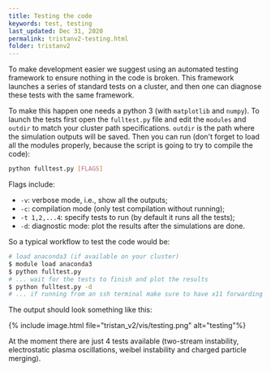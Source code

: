 ```yaml
---
title: Testing the code
keywords: test, testing
last_updated: Dec 31, 2020
permalink: tristanv2-testing.html
folder: tristanv2
---
```


To make development easier we suggest using an automated testing framework to ensure nothing in the code is broken. This framework launches a series of standard tests on a cluster, and then one can diagnose these tests with the same framework.

To make this happen one needs a python 3 (with `matplotlib` and `numpy`). To launch the tests first open the `fulltest.py` file and edit the `modules` and `outdir` to match your cluster path specifications. `outdir` is the path where the simulation outputs will be saved. Then you can run (don't forget to load all the modules properly, because the script is going to try to compile the code):

```bash
python fulltest.py [FLAGS]
```

Flags include:
* `-v`: verbose mode, i.e., show all the outputs;
* `-c`: compilation mode (only test compilation without running);
* `-t 1,2,...4`: specify tests to run (by default it runs all the tests);
* `-d`: diagnostic mode: plot the results after the simulations are done.

So a typical workflow to test the code would be:

```bash
# load anaconda3 (if available on your cluster)
$ module load anaconda3
$ python fulltest.py
# ... wait for the tests to finish and plot the results
$ python fulltest.py -d
# ... if running from an ssh terminal make sure to have x11 forwarding enabled to see the matplotlib window
```

The output should look something like this:

{% include image.html file="tristan_v2/vis/testing.png" alt="testing"%}

At the moment there are just 4 tests available (two-stream instability, electrostatic plasma oscillations, weibel instability and charged particle merging).
